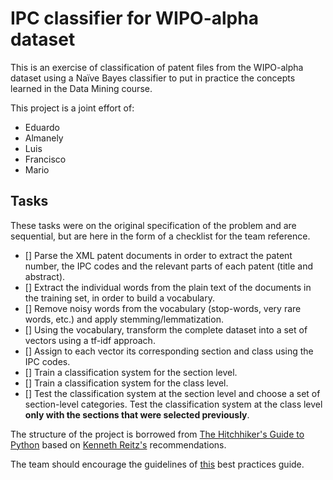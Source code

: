 # IPC classifier for WIPO-alpha dataset

This is an exercise of classification of patent files from the WIPO-alpha dataset using a Naïve 
Bayes classifier to put in practice the concepts learned in the Data Mining course.

This project is a joint effort of:
* Eduardo
* Almanely
* Luis
* Francisco
* Mario

## Tasks
These tasks were on the original specification of the problem and are sequential, but are here in the form of a checklist for the team reference.

- [] Parse the XML patent documents in order to extract the patent number, the IPC codes and the relevant parts of each patent (title and abstract).
- [] Extract the individual words from the plain text of the documents in the training set, in order to build a vocabulary.
- [] Remove noisy words from the vocabulary (stop-words, very rare words, etc.) and apply stemming/lemmatization.
- [] Using the vocabulary, transform the complete dataset into a set of vectors using a tf-idf approach.
- [] Assign to each vector its corresponding section and class using the IPC codes.
- [] Train a classification system for the section level.
- [] Train a classification system for the class level.
- [] Test the classification system at the section level and choose a set of section-level categories. Test the classification system at the class level **only with the sections that were selected previously**.

The structure of the project is borrowed from [The Hitchhiker's Guide to Python](http://python-guide-pt-br.readthedocs.io/en/latest/writing/structure/) based on [Kenneth Reitz's](https://github.com/kennethreitz/samplemod) recommendations.

The team should encourage the guidelines of [this](https://gist.github.com/sloria/7001839) best practices guide.
